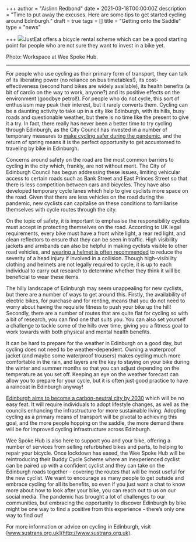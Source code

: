 +++
author = "Aislinn Redbond"
date = 2021-03-18T00:00:00Z
description = "Time to put away the excuses. Here are some tips to get started cycling around Edinburgh."
draft = true
tags = []
title = "Getting onto the Saddle"
type = "news"

+++
![](https://res.cloudinary.com/shrub-co-op/image/upload/v1616077171/shrubcoop.org/media/just_eat_mwlzhx.jpg)JustEat offers a bicycle rental scheme which can be a good starting point for people who are not sure they want to invest in a bike yet.

Photo: Workspace at Wee Spoke Hub.

***

For people who use cycling as their primary form of transport, they can talk of its liberating power (no reliance on bus timetables!), its cost-effectiveness (second hand bikes are widely available), its health benefits (a bit of cardio on the way to work, anyone?) and its positive effects on the environment (goodbye petrol!). For people who do not cycle, this sort of enthusiasm may peak their interest, but it rarely converts them. Cycling can be a daunting activity to take up in a city like Edinburgh, with its hills, busy roads and questionable weather, but there is no time like the present to give it a try. In fact, there really has never been a better time to try cycling through Edinburgh, as the City Council has invested in a number of temporary measures to [make cycling safer during the pandemic](https://www.edinburgh.gov.uk/news/article/12851/plans-for-safer-walking-and-cycling-in-edinburgh), and the return of spring means it is the perfect opportunity to get accustomed to traveling by bike in Edinburgh.

Concerns around safety on the road are the most common barriers to cycling in the city which, frankly, are not without merit. The City of Edinburgh Council has begun addressing these issues, limiting vehicular access to certain roads such as Bank Street and East Princes Street so that there is less competition between cars and bicycles. They have also developed temporary cycle lanes which help to give cyclists more space on the road. Given that there are less vehicles on the road during the pandemic, new cyclists can capitalise on these conditions to familiarise themselves with cycle routes through the city.

On the topic of safety, it is important to emphasise the responsibility cyclists must accept in protecting themselves on the road. According to UK legal requirements, every bike must have a front white light, a rear red light, and clean reflectors to ensure that they can be seen in traffic. High visibility jackets and armbands can also be helpful in making cyclists visible to other road vehicles, and [wearing a helmet is often recommended](https://www.sustrans.org.uk/our-blog/policy-positions/all/all/our-position-on-the-use-of-cycle-helmets/) to reduce the severity of a head injury if involved in a collision. Though high-visibility clothing and helmets are not legally required to cycle, it is up to each individual to carry out research to determine whether they think it will be beneficial to wear these items.

The hilly landscape of Edinburgh may seem unappealing for new cyclists, but there are a number of ways to get around this. Firstly, the availability of electric bikes, for purchase and for renting, means that you do not need to worry about having the requisite fitness to push your bike up the hill! Secondly, there are a number of routes that are quite flat for cycling so with a bit of research, you can find one that suits you. You can also set yourself a challenge to tackle some of the hills over time, giving you a fitness goal to work towards with both physical and mental health benefits.

It can be hard to prepare for the weather in Edinburgh on a good day, but cycling does not need to be weather-dependent. Owning a waterproof jacket (and maybe some waterproof trousers) makes cycling much more comfortable in the rain, and layers are the key to staying on your bike during the winter and summer months so that you can adjust depending on the temperature as you set off. Keeping an eye on the weather forecast can allow you to prepare for your cycle, but it is often just good practice to have a raincoat in Edinburgh anyway!

[Edinburgh aims to become a carbon-neutral city by 2030](https://www.edinburgh.gov.uk/futureedinburgh) which will be no easy feat. It will require individuals to adopt lifestyle changes, as well as the councils enhancing the infrastructure for more sustainable living. Adopting cycling as a primary means of transport will be pivotal to achieving this goal, and the more people hopping on the saddle, the more demand there will be for improved cycling infrastructure across Edinburgh.

Wee Spoke Hub is also here to support you and your bike, offering a number of services from selling refurbished bikes and parts, to helping to repair your bicycle. Once lockdown has eased, the Wee Spoke Hub will be reintroducing their Buddy Cycle Scheme where an inexperienced cyclist can be paired up with a confident cyclist and they can take on the Edinburgh roads together - covering the routes that will be most useful for the new cyclist. We want to encourage as many people to get outside and embrace cycling for all its benefits, so even if you just want a chat to know more about how to look after your bike, you can reach out to us on our social media. The pandemic has brought a lot of challenges to our communities, but embracing the opportunity to discover Edinburgh by bike might be one way to find a positive from this experience - there’s only one way to find out!

For more information or advice on cycling in Edinburgh, visit [www.sustrans.org.uk](http://www.sustrans.org.uk).